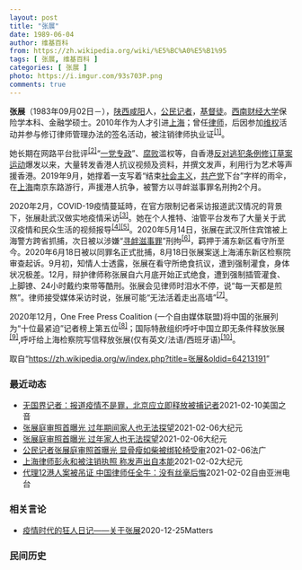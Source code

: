 ```yaml
---
layout: post
title: "张展"
date: 1989-06-04
author: 维基百科
from: https://zh.wikipedia.org/wiki/%E5%BC%A0%E5%B1%95
tags: [ 张展, 维基百科 ]
categories: [ 张展 ]
photo: https://i.imgur.com/93s703P.png
comments: true
---
```

<div class="mw-parser-output">

<p><b>张展</b>（1983年09月02日<span class="useeditintro" title="Template:BLP editintro">－</span>），<a href="/wiki/%E9%99%95%E8%A5%BF" class="mw-redirect" title="陕西">陕西</a><a href="/wiki/%E5%92%B8%E9%98%B3" class="mw-redirect" title="咸阳">咸阳</a>人，<a href="/wiki/%E5%85%AC%E6%B0%91%E8%A8%98%E8%80%85" class="mw-redirect" title="公民記者">公民记者</a>，<a href="/wiki/%E5%9F%BA%E7%9D%A3%E5%BE%92" title="基督徒">基督徒</a>。<a href="/wiki/%E8%A5%BF%E5%8D%97%E8%B4%A2%E7%BB%8F%E5%A4%A7%E5%AD%A6" title="西南财经大学">西南财经大学</a>保险学本科、金融学硕士。2010年作为人才引进<a href="/wiki/%E4%B8%8A%E6%B5%B7" class="mw-redirect" title="上海">上海</a>；曾任<a href="/wiki/%E5%BE%8B%E5%B8%88" class="mw-redirect" title="律师">律师</a>，后因参加<a href="/wiki/%E7%BB%B4%E6%9D%83" class="mw-redirect" title="维权">维权</a>活动并参与修订律师管理办法的签名活动，被注销律师执业证<sup id="cite_ref-1" class="reference"><a href="#cite_note-1">[1]</a></sup>。 
</p><p>她长期在网路平台批评<sup id="cite_ref-2" class="reference"><a href="#cite_note-2">[2]</a></sup>“<a href="/wiki/%E4%B8%80%E5%85%9A%E4%B8%93%E6%94%BF" class="mw-redirect" title="一党专政">一党专政</a>”、<a href="/wiki/%E8%85%90%E8%B4%A5" class="mw-disambig" title="腐败">腐败</a>滥权等，自香港<a href="/wiki/%E5%8F%8D%E5%B0%8D%E9%80%83%E7%8A%AF%E6%A2%9D%E4%BE%8B%E4%BF%AE%E8%A8%82%E8%8D%89%E6%A1%88%E9%81%8B%E5%8B%95" title="反對逃犯條例修訂草案運動">反对逃犯条例修订草案运动</a>爆发以来，大量转发香港人抗议视频及资料，并撰文发声，利用行为艺术等声援香港。2019年9月，她撑着一支写着“结束<a href="/wiki/%E7%A4%BE%E4%BC%9A%E4%B8%BB%E4%B9%89" title="社会主义">社会主义</a>，<a href="/wiki/%E5%85%B1%E4%BA%A7%E5%85%9A" title="共产党">共产党</a>下台”字样的雨伞，在<a href="/wiki/%E4%B8%8A%E6%B5%B7" class="mw-redirect" title="上海">上海</a>南京东路游行，声援港人抗争，被警方以寻衅滋事罪名刑拘2个月。
</p><p>2020年2月，COVID-19疫情蔓延時，在官方限制记者采访报道武汉情况的背景下，张展赴武汉做实地疫情采访<sup id="cite_ref-3" class="reference"><a href="#cite_note-3">[3]</a></sup>。她在个人推特、油管平台发布了大量关于武汉疫情和民众生活的视频报导<sup id="cite_ref-4" class="reference"><a href="#cite_note-4">[4]</a></sup><sup id="cite_ref-5" class="reference"><a href="#cite_note-5">[5]</a></sup>。2020年5月14日，张展在武汉所住宾馆被上海警方跨省抓捕，次日被以涉嫌“<a href="/wiki/%E5%AF%BB%E8%A1%85%E6%BB%8B%E4%BA%8B%E7%BD%AA" title="寻衅滋事罪">寻衅滋事罪</a>”刑拘<sup id="cite_ref-6" class="reference"><a href="#cite_note-6">[6]</a></sup>，羁押于浦东新区看守所至今。2020年6月18日被以同罪名正式批捕，8月18日张展案送上海浦东新区检察院审查起诉。9月初，知情人士透露，张展在看守所绝食抗议，遭到强制灌食，身体状况极差。12月，辩护律师称张展自六月底开始正式绝食，遭到强制插管灌食、上脚镣、24小时戴约束带等酷刑。张展会见律师时泪水不停，说“每一天都是煎熬”。律师接受媒体采访时说，张展可能“无法活着走出高墙”<sup id="cite_ref-7" class="reference"><a href="#cite_note-7">[7]</a></sup>。
</p><p>2020年12月，One Free Press Coalition (一个自由媒体联盟)将中国的张展列为“十位最紧迫”记者榜上第五位<sup id="cite_ref-8" class="reference"><a href="#cite_note-8">[8]</a></sup>；国际特赦组织呼吁中国立即无条件释放张展<sup id="cite_ref-9" class="reference"><a href="#cite_note-9">[9]</a></sup>,呼吁给上海检察院写信释放张展(仅有英文/法语/西班牙语)<sup id="cite_ref-10" class="reference"><a href="#cite_note-10">[10]</a></sup>。
</p>
</div><noscript><img src="//zh.wikipedia.org/wiki/Special:CentralAutoLogin/start?type=1x1" alt="" title="" width="1" height="1" style="border: none; position: absolute;"></noscript>
<div class="printfooter">取自“<a dir="ltr" href="https://zh.wikipedia.org/w/index.php?title=张展&amp;oldid=64213191">https://zh.wikipedia.org/w/index.php?title=张展&amp;oldid=64213191</a>”</div><div id="recent-news"><h3>最近动态</h3><ul><li><a href="https://nodebe4.github.io/waimei/2021-02-10/%E6%97%A0%E5%9B%BD%E7%95%8C%E8%AE%B0%E8%80%85-%E6%8A%A5%E9%81%93%E7%96%AB%E6%83%85%E4%B8%8D%E6%98%AF%E7%BD%AA-%E5%8C%97%E4%BA%AC%E5%BA%94%E7%AB%8B%E5%8D%B3%E9%87%8A%E6%94%BE%E8%A2%AB%E6%8D%95%E8%AE%B0%E8%80%85" title="无国界记者：报道疫情不是罪，北京应立即释放被捕记者—— Wed, 10 Feb 2021 14:07:39 GMT 一名警察挡住记者的镜头阻止拍摄审讯公民记者张展的上海浦东新区法院外景。（202...">无国界记者：报道疫情不是罪，北京应立即释放被捕记者</a><time>2021-02-10</time><a class="tag">美国之音</a></li>
<li><a href="https://nodebe4.github.io/waimei/2021-02-06/%E5%BC%A0%E5%B1%95%E5%BA%AD%E5%AE%A1%E7%85%A7%E9%A6%96%E6%9B%9D%E5%85%89-%E8%BF%87%E5%B9%B4%E6%9C%9F%E9%97%B4%E5%AE%B6%E4%BA%BA%E4%B9%9F%E6%97%A0%E6%B3%95%E6%8E%A2%E6%9C%9B" title="张展庭审照首曝光 过年期间家人也无法探望—— 【大纪元2021年02月07日讯】（大纪元记者李实综合报导）大陆公民记者张展因到武汉报导疫情封城的真实情况，而被当局冠以“寻衅滋事罪”重判4年。海外...">张展庭审照首曝光 过年期间家人也无法探望</a><time>2021-02-06</time><a class="tag">大纪元</a></li>
<li><a href="https://nodebe4.github.io/waimei/2021-02-06/%E5%BC%A0%E5%B1%95%E5%BA%AD%E5%AE%A1%E7%85%A7%E9%A6%96%E6%9B%9D%E5%85%89-%E8%BF%87%E5%B9%B4%E5%AE%B6%E4%BA%BA%E4%B9%9F%E6%97%A0%E6%B3%95%E6%8E%A2%E6%9C%9B" title="张展庭审照首曝光 过年家人也无法探望—— 【大纪元2021年02月07日讯】（大纪元记者李实综合报导）大陆公民记者张展因到武汉报导疫情封城的真实情况，而被当局冠以“寻衅滋事罪”重判4年。海外人权...">张展庭审照首曝光 过年家人也无法探望</a><time>2021-02-06</time><a class="tag">大纪元</a></li>
<li><a href="https://nodebe4.github.io/waimei/2021-02-06/%E5%85%AC%E6%B0%91%E8%AE%B0%E8%80%85%E5%BC%A0%E5%B1%95%E5%BA%AD%E5%AE%A1%E7%85%A7%E9%A6%96%E6%9B%9D%E5%85%89-%E6%98%BE%E9%AA%A8%E7%98%A6%E5%A6%82%E6%9F%B4%E8%A2%AB%E7%BB%91%E8%BD%AE%E6%A4%85%E5%8F%97%E5%AE%A1" title="公民记者张展庭审照首曝光 显骨瘦如柴被绑轮椅受审—— 06/02/2021 - 13:43 据苹果日报今天报道称，曾到武汉拍摄封城情况的内地公民记者张展，被当局以寻衅滋事罪重判监禁4年，长期关注...">公民记者张展庭审照首曝光 显骨瘦如柴被绑轮椅受审</a><time>2021-02-06</time><a class="tag">法广</a></li>
<li><a href="https://nodebe4.github.io/waimei/2021-02-02/%E4%B8%8A%E6%B5%B7%E5%BE%8B%E5%B8%88%E5%BD%AD%E6%B0%B8%E5%92%8C%E8%A2%AB%E6%B3%A8%E9%94%80%E6%89%A7%E7%85%A7-%E7%A7%B0%E5%8F%91%E5%A3%B0%E5%87%BA%E8%87%AA%E6%9C%AC%E8%83%BD" title="上海律师彭永和被注销执照 称发声出自本能—— 【大纪元2021年02月03日讯】（大纪元记者李新安采访报导）上海律师彭永和因为在疫情中呼吁开放言论，为公民记者陈秋实、张展发声等，招致中共司法局打...">上海律师彭永和被注销执照 称发声出自本能</a><time>2021-02-02</time><a class="tag">大纪元</a></li>
<li><a href="https://nodebe4.github.io/waimei/2021-02-02/%E4%BB%A3%E7%90%8612%E6%B8%AF%E4%BA%BA%E6%A1%88%E8%A2%AB%E5%90%8A%E8%AF%81-%E4%B8%AD%E5%9B%BD%E5%BE%8B%E5%B8%88%E4%BB%BB%E5%85%A8%E7%89%9B-%E6%B2%A1%E6%9C%89%E4%B8%9D%E6%AF%AB%E5%90%8E%E6%82%94" title="代理12港人案被吊证 中国律师任全牛：没有丝毫后悔—— 中国维权律师任全牛周二(2日)收到河南省司法厅通知，吊销其律师执业证书。任全牛曾代理备受国际关注的“12港人案”及公民记者张展的案件。虽然...">代理12港人案被吊证 中国律师任全牛：没有丝毫后悔</a><time>2021-02-02</time><a class="tag">自由亚洲电台</a></li>
</ul></div><div id="open-opinion"><h3>相关言论</h3><ul><li><a href="https://nodebe4.github.io/opinion/2020-12-25/%E7%96%AB%E6%83%85%E6%97%B6%E4%BB%A3%E7%9A%84%E7%8B%82%E4%BA%BA%E6%97%A5%E8%AE%B0-%E5%85%B3%E4%BA%8E%E5%BC%A0%E5%B1%95/" title="AI XIAOMING">疫情时代的狂人日记——关于张展</a><time>2020-12-25</time><a class="tag">Matters</a></li>
</ul></div><div id="mjls-record"><h3>民间历史</h3><ul></ul></div>
